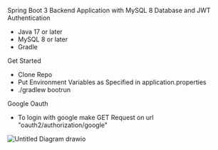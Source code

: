 Spring Boot 3 Backend Application with MySQL 8 Database and JWT Authentication

- Java 17 or later
- MySQL 8 or later
- Gradle

Get Started 
- Clone Repo
- Put Environment Variables as Specified in application.properties
- ./gradlew bootrun

Google Oauth
- To login with google make GET Request on url "oauth2/authorization/google"

![Untitled Diagram drawio](https://github.com/user-attachments/assets/6e763da2-6a75-4098-a7b3-058d58267fd1)
